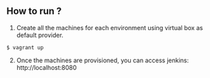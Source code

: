 ## How to run ?

1. Create all the machines for each environment using virtual box as default provider.

```
$ vagrant up
```

2. Once the machines are provisioned, you can access jenkins: http://localhost:8080
